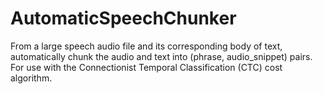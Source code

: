 # AutomaticSpeechChunker
From a large speech audio file and its corresponding body of text, automatically chunk the audio and text into (phrase, audio_snippet) pairs. For use with the Connectionist Temporal Classification (CTC) cost algorithm.

